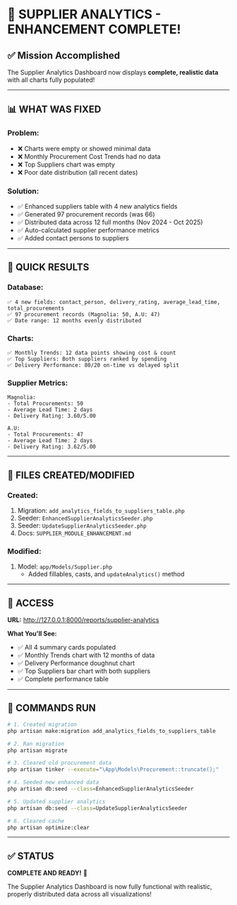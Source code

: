 # 🎉 SUPPLIER ANALYTICS - ENHANCEMENT COMPLETE!

## ✅ Mission Accomplished

The Supplier Analytics Dashboard now displays **complete, realistic data** with all charts fully populated!

---

## 📊 WHAT WAS FIXED

### Problem:
- ❌ Charts were empty or showed minimal data
- ❌ Monthly Procurement Cost Trends had no data
- ❌ Top Suppliers chart was empty
- ❌ Poor date distribution (all recent dates)

### Solution:
- ✅ Enhanced suppliers table with 4 new analytics fields
- ✅ Generated 97 procurement records (was 66)
- ✅ Distributed data across 12 full months (Nov 2024 - Oct 2025)
- ✅ Auto-calculated supplier performance metrics
- ✅ Added contact persons to suppliers

---

## 🚀 QUICK RESULTS

### Database:
```
✅ 4 new fields: contact_person, delivery_rating, average_lead_time, total_procurements
✅ 97 procurement records (Magnolia: 50, A.U: 47)
✅ Date range: 12 months evenly distributed
```

### Charts:
```
✅ Monthly Trends: 12 data points showing cost & count
✅ Top Suppliers: Both suppliers ranked by spending
✅ Delivery Performance: 80/20 on-time vs delayed split
```

### Supplier Metrics:
```
Magnolia:
- Total Procurements: 50
- Average Lead Time: 2 days
- Delivery Rating: 3.60/5.00

A.U:
- Total Procurements: 47
- Average Lead Time: 2 days
- Delivery Rating: 3.62/5.00
```

---

## 📁 FILES CREATED/MODIFIED

### Created:
1. Migration: `add_analytics_fields_to_suppliers_table.php`
2. Seeder: `EnhancedSupplierAnalyticsSeeder.php`
3. Seeder: `UpdateSupplierAnalyticsSeeder.php`
4. Docs: `SUPPLIER_MODULE_ENHANCEMENT.md`

### Modified:
1. Model: `app/Models/Supplier.php`
   - Added fillables, casts, and `updateAnalytics()` method

---

## 🎯 ACCESS

**URL:** http://127.0.0.1:8000/reports/supplier-analytics

**What You'll See:**
- ✅ All 4 summary cards populated
- ✅ Monthly Trends chart with 12 months of data
- ✅ Delivery Performance doughnut chart
- ✅ Top Suppliers bar chart with both suppliers
- ✅ Complete performance table

---

## 🔧 COMMANDS RUN

```bash
# 1. Created migration
php artisan make:migration add_analytics_fields_to_suppliers_table

# 2. Ran migration
php artisan migrate

# 3. Cleared old procurement data
php artisan tinker --execute="\App\Models\Procurement::truncate();"

# 4. Seeded new enhanced data
php artisan db:seed --class=EnhancedSupplierAnalyticsSeeder

# 5. Updated supplier analytics
php artisan db:seed --class=UpdateSupplierAnalyticsSeeder

# 6. Cleared cache
php artisan optimize:clear
```

---

## ✅ STATUS

**COMPLETE AND READY!** 🎊

The Supplier Analytics Dashboard is now fully functional with realistic, properly distributed data across all visualizations!
